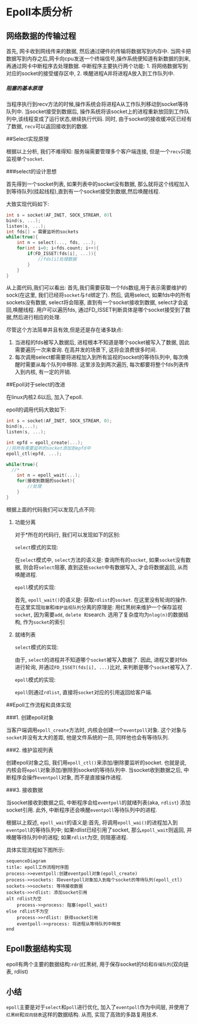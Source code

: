 # Epoll本质分析

## 网络数据的传输过程

首先, 网卡收到网线传来的数据, 然后通过硬件的传输将数据写到内存中. 当网卡把数据写到内存之后,网卡向cpu发送一个终端信号,操作系统便知道有新数据的到来,再通过网卡中断程序去处理数据. 中断程序主要执行两个功能: 1. 将网络数据写到对应的socket的接受缓存区中, 2. 唤醒进程A并将进程A放入到工作队列中.

##### 阻塞的基本原理

当程序执行到recv方法的时候,操作系统会将进程A从工作队列移动到socket等待队列中. 当socket接受到数据后, 操作系统将该socket上的进程重新放回到工作队列中,该线程变成了运行状态,继续执行代码. 同时, 由于socket的接收缓冲区已经有了数据, `recv`可以返回接收到的数据.

##Select实现原理

根据以上分析, 我们不难得知: 服务端需要管理多个客户端连接, 但是一个`recv`只能监视单个`socket`.

###select的设计思想

首先得到一个socket列表, 如果列表中的socket没有数据, 那么就将这个线程加入到等待队列(挂起线程),直到有一个socket接受到数据,然后唤醒线程.

大致实现代码如下:

```c
int s = socket(AF_INET, SOCK_STREAM, 0)l
bind(s, ...);
listen(s, ...);
int fds[] = 需要监听的sockets
while(true){
	int n = select(..., fds, ...);
	for(int i=0; i<fds.count; i++){
		if(FD_ISSET(fds[i], ...)){
			//fds[i]处理数据
		}
	}
}
```

从上面代码,我们可以看出: 首先,我们需要获取一个fds数组,用于表示需要维护的sock(在这里, 我们已经将`socket`与`fd`绑定了). 然后, 调用select, 如果fds中的所有sockets没有数据, select将会阻塞, 直到有一个socket接收到数据, select才会返回,唤醒线程. 用户可以遍历fds, 通过FD_ISSET判断具体是哪个socket接受到了数据,然后进行相应的处理.

尽管这个方法简单并且有效,但是还是存在诸多缺点:

1. 当进程的fds被写入数据后, 进程根本不知道是哪个socket被写入了数据, 因此需要遍历一次来查询. 在高并发的场景下, 这将会浪费很多时间.
2. 每次调用select都需要将进程加入到所有监视的socket的等待队列中, 每次唤醒时需要从每个队列中移除. 这里涉及到两次遍历, 每次都要将整个fds列表传入到内核, 有一定的开销.

##Epoll对于select的改进

在linux内核2.6以后, 加入了epoll.

epoll的调用代码大致如下:

```C
int s = socket(AF_INET, SOCK_STREAM, 0);
bind(s,...);
listen(s, ...);

int epfd = epoll_create(...);
//将所有需要监听的socket添加到epfd中
epoll_ctl(epfd, ...);

while(true){
  //*
	int n = epoll_wait(...);
	for(接收到数据的socket){
		//处理
	}
}
```

根据上面的代码我们可以发现几点不同:

1. 功能分离

   对于*所在的代码行, 我们可以发现如下的区别:

   `select`模式的实现:

   在`select`模式中, `select`方法的语义是: 查询所有的`socket`, 如果`socket`没有数据, 则会将`select`阻塞, 直到这些`socket`中有数据写入, 才会将数据返回, 从而唤醒进程.

   `epoll`模式的实现:

   首先, `epoll_wait()`的语义是: 获取`rdlist`的`socket`. 在这里没有轮询的操作. 在这里实现`阻塞`和`维护监视队列`分离的原理是: 用红黑树来维护一个保存监视`socket`, 因为需要`add`, `delete 和`search. 选用了复杂度均为`nlog(n)`的数据结构, 作为`socket`的索引

2. 就绪列表

   `select`模式的实现:

   由于, `select`的进程并不知道哪个`socket`被写入数据了. 因此, 进程又要对fds进行轮询, 并通过`FD_ISSET(fds[i], ...)`比对, 来判断是哪个`socket`被写入了.

   `epoll`模式的实现:

   `epoll`则通过`rdlist`, 直接将`socket`对应的引用返回给客户端.

##Epoll工作流程和具体实现

###1. 创建epoll对象

当客户端调用`epoll_create`方法时, 内核会创建一个`eventpoll`对象. 这个对象与`socket`并没有太大的差距, 他是文件系统的一员, 同样他也会有等待队列.

###2. 维护监视列表

创建epoll对象之后, 我们用`epoll_ctl()`来添加/删除要监听的socket. 也就是说, 内核会将`epoll`对象添加/删除到socket的等待队列中. 当socket收到数据之后, 中断程序会操作`eventpoll`对象, 而不是直接操作进程.

###3. 接收数据

当socket接收到数据之后, 中断程序会给`eventpoll`的就绪列表(aka, `rdlist`) 添加socket引用. 此外, 中断程序还会唤醒`eventpoll`等待队列中的进程.

根据以上叙述, `epoll_wait`的语义是:首先, 将调用`epoll_wai()`的进程加入到`eventpoll`的等待队列中; 如果rdlist已经引用了socket, 那么`epoll_wait`则返回, 并唤醒等待队列中的进程; 如果`rdlist`为空, 则阻塞进程. 

具体实现流程如下图所示:

```mermaid
sequenceDiagram
title: epoll工作流程时序图
process->>eventpoll:创建eventpoll对象(epoll_create)
process->>sockets: 将eventpoll对象加入到每个socket的等待队列(epoll_ctl)
sockets->>sockets: 等待接收数据
sockets->>rdlist: 添加socket引用
alt rdlist为空
	process->>process: 阻塞(epoll_wait)
else rdlist不为空
	process->>rdlist: 获得socket引用
	eventpoll->>process: 将进程从等待队列中释放
end

```

## Epoll数据结构实现

epoll有两个主要的数据结构:`rdr`(红黑树, 用于保存socket的fd)和`存储队列`(双向链表, rdlist)

## 小结

`epoll`主要是对于`select`和`poll`进行优化, 加入了`eventpoll`作为中间层, 并使用了`红黑树`和`双向链表`这样的数据结构. 从而, 实现了高效的多路复用技术.